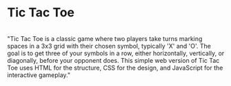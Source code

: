 <h1>Tic Tac Toe</h1><br>
"Tic Tac Toe is a classic game where two players take turns marking spaces in a 3x3 grid with their chosen symbol, typically 'X' and 'O'. The goal is to get three of your symbols in a row, either horizontally, vertically, or diagonally, before your opponent does. This simple web version of Tic Tac Toe uses HTML for the structure, CSS for the design, and JavaScript for the interactive gameplay."

